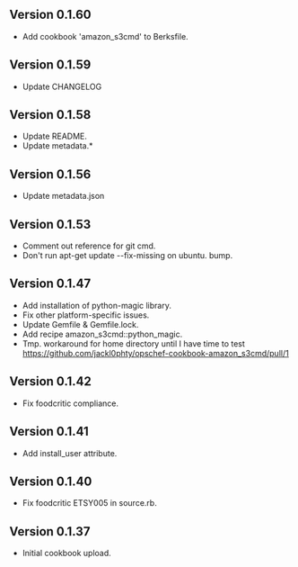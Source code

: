 Version 0.1.60
--------------
* Add cookbook 'amazon_s3cmd' to Berksfile.

Version 0.1.59
--------------
* Update CHANGELOG

Version 0.1.58
--------------
* Update README.
* Update metadata.*

Version 0.1.56
--------------
* Update metadata.json

Version 0.1.53
--------------
* Comment out reference for git cmd.
* Don't run apt-get update --fix-missing on ubuntu. bump.

Version 0.1.47
--------------
* Add installation of python-magic library.
* Fix other platform-specific issues.
* Update Gemfile & Gemfile.lock.
* Add recipe amazon_s3cmd::python_magic.
* Tmp. workaround for home directory until I have time to test https://github.com/jackl0phty/opschef-cookbook-amazon_s3cmd/pull/1

Version 0.1.42
--------------
* Fix foodcritic compliance.

Version 0.1.41
--------------
* Add install_user attribute.

Version 0.1.40
--------------
* Fix foodcritic ETSY005 in source.rb.

Version 0.1.37
-------------
* Initial cookbook upload.
